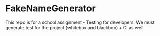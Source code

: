 # FakeNameGenerator
This repo is for a school assignment - Testing for developers. We must generate test for the project (whitebox and blackbox) + CI as well
